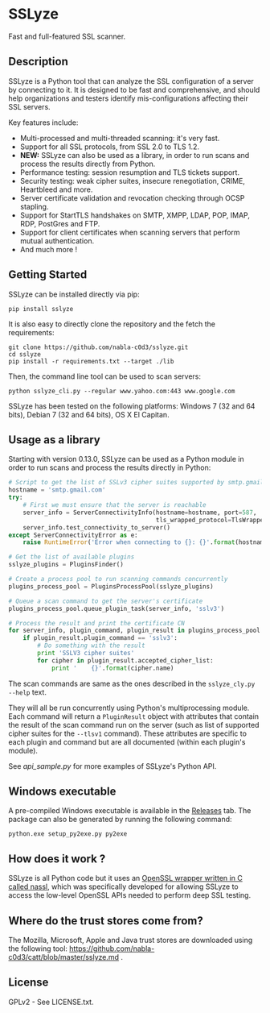 SSLyze
======

Fast and full-featured SSL scanner.


Description
-----------

SSLyze is a Python tool that can analyze the SSL configuration of a server by connecting to it. It is designed to be 
fast and comprehensive, and should help organizations and testers identify mis-configurations affecting their SSL
servers.

Key features include:
* Multi-processed and multi-threaded scanning: it's very fast.
* Support for all SSL protocols, from SSL 2.0 to TLS 1.2.
* **NEW:** SSLyze can also be used as a library, in order to run scans and process the results directly from Python.
* Performance testing: session resumption and TLS tickets support.
* Security testing: weak cipher suites, insecure renegotiation, CRIME, Heartbleed and more.
* Server certificate validation and revocation checking through OCSP stapling.
* Support for StartTLS handshakes on SMTP, XMPP, LDAP, POP, IMAP, RDP, PostGres and FTP.
* Support for client certificates when scanning servers that perform mutual authentication.
* And much more !


Getting Started
---------------

SSLyze can be installed directly via pip:
    
    pip install sslyze

It is also easy to directly clone the repository and the fetch the requirements:

    git clone https://github.com/nabla-c0d3/sslyze.git
    cd sslyze
    pip install -r requirements.txt --target ./lib
    
Then, the command line tool can be used to scan servers:

    python sslyze_cli.py --regular www.yahoo.com:443 www.google.com
    
SSLyze has been tested on the following platforms: Windows 7 (32 and 64 bits), Debian 7 (32 and 64 bits), OS X El 
Capitan.


Usage as a library
------------------

Starting with version 0.13.0, SSLyze can be used as a Python module in order to run scans and process the results 
directly in Python:

```python
# Script to get the list of SSLv3 cipher suites supported by smtp.gmail.com
hostname = 'smtp.gmail.com'
try:
    # First we must ensure that the server is reachable
    server_info = ServerConnectivityInfo(hostname=hostname, port=587,
                                         tls_wrapped_protocol=TlsWrappedProtocolEnum.STARTTLS_SMTP)
    server_info.test_connectivity_to_server()
except ServerConnectivityError as e:
    raise RuntimeError('Error when connecting to {}: {}'.format(hostname, e.error_msg))

# Get the list of available plugins
sslyze_plugins = PluginsFinder()

# Create a process pool to run scanning commands concurrently
plugins_process_pool = PluginsProcessPool(sslyze_plugins)

# Queue a scan command to get the server's certificate
plugins_process_pool.queue_plugin_task(server_info, 'sslv3')

# Process the result and print the certificate CN
for server_info, plugin_command, plugin_result in plugins_process_pool.get_results():
    if plugin_result.plugin_command == 'sslv3':
        # Do something with the result
        print 'SSLV3 cipher suites'
        for cipher in plugin_result.accepted_cipher_list:
            print '    {}'.format(cipher.name)
```

The scan commands are same as the ones described in the `sslyze_cly.py --help` text. 

They will all be run concurrently using Python's multiprocessing module. Each command will return a `PluginResult` 
object with attributes that contain the result of the scan command run on the server (such as list of supported cipher 
suites for the `--tlsv1` command). These attributes are specific to each plugin and command but are all documented 
(within each plugin's module).

See _api\_sample.py_ for more examples of SSLyze's Python API.


Windows executable
------------------

A pre-compiled Windows executable is available in the [Releases](https://github.com/nabla-c0d3/sslyze/releases) tab. 
The package can also be generated by running the following command:

    python.exe setup_py2exe.py py2exe
    

How does it work ?
------------------

SSLyze is all Python code but it uses an 
[OpenSSL wrapper written in C called nassl](https://github.com/nabla-c0d3/nassl), which was specifically developed for
allowing SSLyze to access the low-level OpenSSL APIs needed to perform deep SSL testing.


Where do the trust stores come from?
------------------------------------

The Mozilla, Microsoft, Apple and Java trust stores are downloaded using the following tool: 
https://github.com/nabla-c0d3/catt/blob/master/sslyze.md .


License
-------

GPLv2 - See LICENSE.txt.
